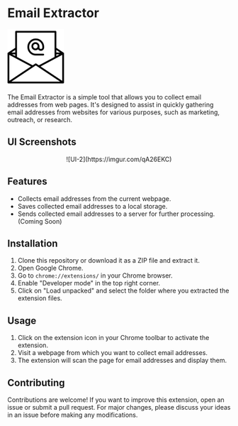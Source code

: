 # Email Extractor

![Email Extractor](images/icon128.png)

The Email Extractor is a simple tool that allows you to collect email addresses from web pages. It's designed to assist in quickly gathering email addresses from websites for various purposes, such as marketing, outreach, or research.

## UI Screenshots
<p align="center">
  ![UI-2](https://imgur.com/qA26EKC)
</p>

## Features

- Collects email addresses from the current webpage.
- Saves collected email addresses to a local storage.
- Sends collected email addresses to a server for further processing. (Coming Soon)

## Installation

1. Clone this repository or download it as a ZIP file and extract it.
2. Open Google Chrome.
3. Go to `chrome://extensions/` in your Chrome browser.
4. Enable "Developer mode" in the top right corner.
5. Click on "Load unpacked" and select the folder where you extracted the extension files.

## Usage

1. Click on the extension icon in your Chrome toolbar to activate the extension.
2. Visit a webpage from which you want to collect email addresses.
3. The extension will scan the page for email addresses and display them.

## Contributing

Contributions are welcome! If you want to improve this extension, open an issue or submit a pull request. For major changes, please discuss your ideas in an issue before making any modifications.
